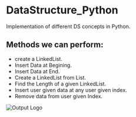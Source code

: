 # DataStructure_Python
Implementation of different DS concepts in Python.

## Methods we can perform:
* create a LinkedList.
* Insert Data at Begining.
* Insert Data at End.
* Create a LinkedList from List.
* Find the Length of a given LinkedList.
* Insert user given data at any user given index.
* Remove data from user given Index.


![Output Logo](https://github.com/shaswataddas/DataStructure_Python/blob/main/images/Screenshot%20from%202021-05-30%2001-44-23.png)

